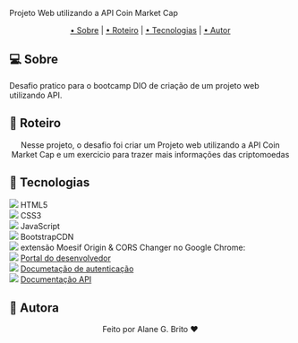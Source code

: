 <p>Projeto Web utilizando a API Coin Market Cap</p>
<div align="center">


</div>
<p align="center">
 <a href="#computer-sobre">• Sobre</a> | 
 <a href="#memo-roteiro">• Roteiro</a> | 
 <a href="#hammer-tecnologias">• Tecnologias</a> | 
 <a href="#boy-autor">• Autor</a> 
</p>

## :computer: **Sobre**

Desafio pratico para o bootcamp DIO de criação de um projeto web utilizando API.  

## :memo: **Roteiro**

<div align="center">
Nesse projeto, o desafio foi criar um Projeto web utilizando a API Coin Market Cap e um exercicio para trazer mais informações das criptomoedas
</div>
 

## :hammer: **Tecnologias**

<img src="https://img.icons8.com/color/24/000000/in-progress--v1.png"/> HTML5 <br>
<img src="https://img.icons8.com/color/24/000000/in-progress--v1.png"/> CSS3<br>
<img src="https://img.icons8.com/color/24/000000/in-progress--v1.png"/> JavaScript <br>
<img src="https://img.icons8.com/color/24/000000/in-progress--v1.png"/> BootstrapCDN <br>
<img src="https://img.icons8.com/color/24/000000/in-progress--v1.png"/> extensão Moesif Origin & CORS Changer no Google Chrome:  <br>
<img src="https://img.icons8.com/color/24/000000/in-progress--v1.png"/> [Portal do desenvolvedor](https://pro.coinmarketcap.com/account) <br>
<img src="https://img.icons8.com/color/24/000000/in-progress--v1.png"/> [Documetação de autenticação](https://coinmarketcap.com/api/documentation/v1/#section/Authentication) <br>
<img src="https://img.icons8.com/color/24/000000/in-progress--v1.png"/> [Documentação API](https://coinmarketcap.com/api/documentation/v1/#) <br>
## :girl: **Autora**

<div align="center">
Feito por Alane G. Brito ❤️
</div>